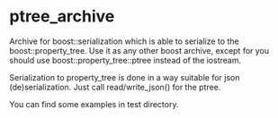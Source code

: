 # ptree_archive
Archive for boost::serialization which is able to serialize to the
boost::property_tree. Use it as any other boost archive, except for you
should use boost::property_tree::ptree instead of the iostream.

Serialization to property_tree is done in a way suitable for json
(de)serialization. Just call read/write_json() for the ptree.

You can find some examples in test directory.
